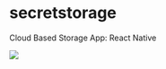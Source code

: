 # secretstorage
Cloud Based Storage App: React Native

<img src="https://static.thenounproject.com/png/17241-200.png">
